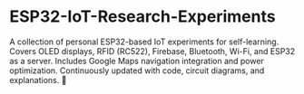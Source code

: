 # ESP32-IoT-Research-Experiments
A collection of personal ESP32-based IoT experiments for self-learning. Covers OLED displays, RFID (RC522), Firebase, Bluetooth, Wi-Fi, and ESP32 as a server. Includes Google Maps navigation integration and power optimization. Continuously updated with code, circuit diagrams, and explanations. 🚀

